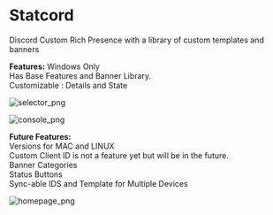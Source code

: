 # Statcord
Discord Custom Rich Presence with a library of custom templates and banners

**Features:** 
Windows Only<br />
Has Base Features and Banner Library. <br />
Customizable : Details and State

![selector_png](https://sirblob.bosstop.ml/image/Statcord_TrA0sUST33.png)

![console_png](https://sirblob.bosstop.ml/image/Statcord_Bv7sw9l7X7.png)

**Future Features:** <br />
Versions for MAC and LINUX<br />
Custom Client ID is not a feature yet but will be in the future. <br />
Banner Categories<br />
Status Buttons<br />
Sync-able IDS and Template for Multiple Devices<br />

![homepage_png](https://user-images.githubusercontent.com/76974209/137612638-e04b6614-23ae-4f67-a3a9-ae1b766a9fb3.png)
